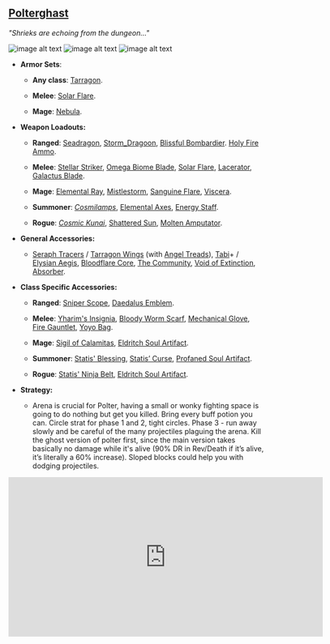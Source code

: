 ## [Polterghast](https://calamitymod.gamepedia.com/Polterghast)

*"Shrieks are echoing from the dungeon…"*

![image alt text](../public/BMbpD6rCZ1qoniF20u7H2A_img_68.png)
![image alt text](../public/BMbpD6rCZ1qoniF20u7H2A_img_69.png)
![image alt text](../public/BMbpD6rCZ1qoniF20u7H2A_img_70.png)

* **Armor Sets**:

    * **Any class**: [Tarragon](https://calamitymod.gamepedia.com/Tarragon_armor).

    * **Melee**: [Solar Flare](https://terraria.gamepedia.com/Solar_Flare_armor).

    * **Mage**: [Nebula](https://terraria.gamepedia.com/Nebula_armor).

* **Weapon Loadouts:**

    * **Ranged**: [Seadragon](https://calamitymod.gamepedia.com/Seadragon), [Storm_Dragoon](https://calamitymod.gamepedia.com/Storm_Dragoon), [Blissful Bombardier](https://calamitymod.gamepedia.com/Blissful_Bombardier). [Holy Fire Ammo](https://calamitymod.gamepedia.com/Holy_Fire_Bullet).

    * **Melee**: [Stellar Striker](https://calamitymod.gamepedia.com/Stellar_Striker), [Omega Biome Blade](https://calamitymod.gamepedia.com/Omega_Biome_Blade), [Solar Flare](https://calamitymod.gamepedia.com/Solar_Flare), [Lacerator](https://calamitymod.gamepedia.com/Lacerator), [Galactus Blade](https://calamitymod.gamepedia.com/Galactus_Blade).

    * **Mage**: [Elemental Ray](https://calamitymod.gamepedia.com/Elemental_Ray), [Mistlestorm](https://calamitymod.gamepedia.com/Mistlestorm), [Sanguine Flare](https://calamitymod.gamepedia.com/Sanguine_Flare), [Viscera](https://calamitymod.gamepedia.com/Viscera).

    * **Summoner**: [*Cosmilamps*](https://calamitymod.gamepedia.com/Cosmilamp), [Elemental Axes](https://calamitymod.gamepedia.com/Elemental_Axe), [Energy Staff](https://calamitymod.gamepedia.com/Energy_Staff).

    * **Rogue**: [*Cosmic Kunai*](https://calamitymod.gamepedia.com/Cosmic_Kunai), [Shattered Sun](https://calamitymod.gamepedia.com/Shattered_Sun), [Molten Amputator](https://calamitymod.gamepedia.com/Molten_Amputator).

* **General Accessories:**

    * [Seraph Tracers](https://calamitymod.gamepedia.com/Seraph_Tracers) / [Tarragon Wings](https://calamitymod.gamepedia.com/Wings) (with [Angel Treads](https://calamitymod.gamepedia.com/Angel_Treads)), [Tabi](https://terraria.gamepedia.com/Tabi)+ / [Elysian Aegis](https://calamitymod.gamepedia.com/Elysian_Aegis), [Bloodflare Core](https://calamitymod.gamepedia.com/Bloodflare_Core), [The Community](https://calamitymod.gamepedia.com/The_Community), [Void of Extinction](https://calamitymod.gamepedia.com/Void_of_Extinction), [Absorber](https://calamitymod.gamepedia.com/The_Absorber).

* **Class Specific Accessories:**

    * **Ranged**: [Sniper Scope](https://terraria.gamepedia.com/Sniper_Scope), [Daedalus Emblem](https://calamitymod.gamepedia.com/Daedalus_Emblem).

    * **Melee**: [Yharim's Insignia](https://calamitymod.gamepedia.com/Yharim%27s_Insignia), [Bloody Worm Scarf](https://calamitymod.gamepedia.com/Bloody_Worm_Scarf), [Mechanical Glove](https://terraria.gamepedia.com/Mechanical_Glove), [Fire Gauntlet](https://terraria.gamepedia.com/Fire_Gauntlet), [Yoyo Bag](https://terraria.gamepedia.com/Yoyo_Bag).

    * **Mage**: [Sigil of Calamitas](https://calamitymod.gamepedia.com/Sigil_of_Calamitas), [Eldritch Soul Artifact](https://calamitymod.gamepedia.com/Eldritch_Soul_Artifact).

    * **Summoner**: [Statis' Blessing](https://calamitymod.gamepedia.com/Statis%27_Blessing), [Statis’ Curse](https://calamitymod.gamepedia.com/Statis%27_Curse), [Profaned Soul Artifact](https://calamitymod.gamepedia.com/Profaned_Soul_Artifact).

    * **Rogue**: [Statis' Ninja Belt](https://calamitymod.gamepedia.com/Statis%27_Ninja_Belt), [Eldritch Soul Artifact](https://calamitymod.gamepedia.com/Eldritch_Soul_Artifact).

* **Strategy:**

    * Arena is crucial for Polter, having a small or wonky fighting space is going to do nothing but get you killed. Bring every buff potion you can. Circle strat for phase 1 and 2, tight circles. Phase 3 - run away slowly and be careful of the many projectiles plaguing the arena. Kill the ghost version of polter first, since the main version takes basically no damage while it's alive (90% DR in Rev/Death if it’s alive, it’s literally a 60% increase). Sloped blocks could help you with dodging projectiles.

<div align="center"><iframe width="620" height="315" src="https://www.youtube.com/embed/ltvOkjs-LG0" frameborder="0" allowfullscreen></iframe></div>
